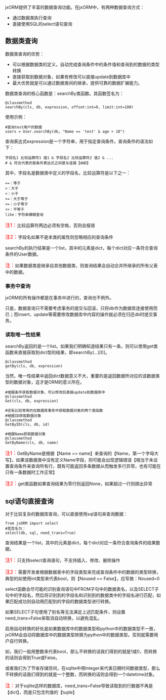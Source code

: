 
jxORM提供了丰富的数据查询功能。在jxORM中，有两种数据查询方式：

- 通过数据类执行查询
- 直接使用SQL的select语句查询

## 数据类查询

数据类查询的优势：

- 可以根据数据类的定义，自动完成查询条件中的条件值和查询到的数据的类型转换
- 直接获取到数据对象，如果有修改可以直接update到数据库中
- 最大优势就是可以通过数据类间的继承，提供可靠的数据扩展能力。

数据类查询的核心函数是：searchBy类函数。其函数签名为：

    @classmethod
    searchBy(cls, db, expression, offset:int=0, limit:int=100)

使用示例：

    #查询test用户的数据
    users = User.searchBy(db, "Name == 'test' & age > 18")

查询表达式expression是一个字符串，用于指定查询条件。查询条件的语法如下：

    字段名1 比较运算符1 值1 & 字段名2 比较运算符2 值2 & ...
    # & 符合代表的是条件表达式之间是与连接【AND】

其中，字段名是数据类中定义的字段名，比较运算符是以下之一：

    ==：等于
    >：大于
    <：小于
    >=：大于等于
    <=：小于等于
    <>：不等于
    like：字符串模糊查询

<font color=red size=3>注1：</font>比较运算符两边必须有空格，否则会报错

<font color=red size=3>注2：</font>字段名如果不是本类的属性则忽略相应的查询条件

searchBy的执行结果是一个list，其中的元素是dict，每个dict对应一条符合查询条件的User数据。

<font color=red size=3>注：</font>如果数据类是继承自其他数据类，则查询结果会自动合并所继承的所有父表中的数据。

### 事务中查询

jxORM的所有操作都是在事务中进行的，查询也不例外。

只是，数据查询只不需要考虑事务的提交与回滚，只将db作为数据库连接使用而已；而insert、update等需要修改数据库中内容的操作就必须在归还db时提交事务。

### 读取唯一性结果

searchBy返回的是一个list。如果我们明确知道结果只有一条，则可以使用get类函数来直接获取到dict型的结果，即searchBy(...)[0]。

    @classmethod
    getBy(cls, db, expression)

当然，唯一性结果中返回dict数据意义不大，重要的是返回数据所对应的该数据类型的数据对象，这才是ORM的意义所在。

    #根据条件获取数据对象，可以修改后直接update到数据库中
    @classmethod
    Get(cls, db, expression)

    #还有比较常用的在数据库事务中获取数据对象的两个类函数
    #根据ID获取数据对象
    @classmethod
    GetByID(cls, db, id)

    #根据Name获取数据对象
    @classmethod
    GetByName(cls, db, name)

<font color=red size=3>注1：</font>GetByName是根据【Name == name】来查询的【Name，第一个字母大写】，如果该数据类中没有定义Name字段，则可能会出现逻辑错误【相当于未设置查询条件来查询所有行，既有可能返回多条数据从而触发多行异常，也有可能在只有一条数据时工作正常】

<font color=red size=3>注2：</font>get类函数如果查询结果为零行则返回None，如果超过一行则掷出异常

## sql语句直接查询

对于比较复杂的数据库查询，可以直接使用sql语句来查询数据：

    from jxORM import select
    #其签名为：
    select(db, sql, need_trans=True)

查询结果是一个list，其中的元素是dict，每个dict对应一条符合查询条件的结果数据。

<font color=red size=3>注1：</font>只支持select查询语句，不支持插入、修改、删除操作

<font color=red size=3>注2：</font>需要开发者根据数据表中的字段类型来完成查询条件中的数据的类型转换，典型的如使用int类型来代表bool，则【Noused == False】，应写做：Noused=0

select函数会尽可能的识别查询语句中FROM子句中的数据表名，以及SELECT子句中的字段名，然后将识别到的字段名和识别到的数据类中的字段名进行匹配，如果匹配成功则自动用匹配到的字段的数据类型进行转换。

如果SELECT子句使用了别名等无法满足上述匹配条件，则设置need_trans=False来取消自动转换，以避免混乱。

启用自动转换的好处是如果数据库中的数据类型和python中的数据类型不一致，jxORM会自动将数据库中的数据类型转换为python中的数据类型。否则就需要用户自行转换。

如，我们一般用整数来代表bool，那么不转换的话我们得到的就是1或0，而转换的话则会得到True或False。

或者我们为了节省存储空间，在sqlite中用Integer来代表日期时间数据类型，那么不转换的话我们得到的就是一个整数，而转换的话则会得到一个datetime对象。

<font color=red size=3>注：</font>对于sqlite这样的数据库，need_trans=False导致读取到的行数据不再是【dict】，而是只包含列值的【tuple】
